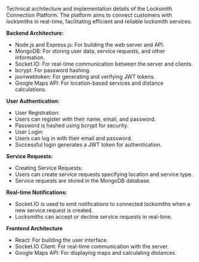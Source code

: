 Technical architecture and implementation details of the Locksmith Connection Platform. The platform aims to connect customers with locksmiths in real-time, facilitating efficient and reliable locksmith services.

**Backend Architecture:**
* Node.js and Express.js: For building the web server and API.
* MongoDB: For storing user data, service requests, and other information.
* Socket.IO: For real-time communication between the server and clients.
* bcrypt: For password hashing.
* jsonwebtoken: For generating and verifying JWT tokens.
* Google Maps API: For location-based services and distance calculations.
 
**User Authentication:**
* User Registration:
* Users can register with their name, email, and password.
* Password is hashed using bcrypt for security.
* User Login:
* Users can log in with their email and password.
* Successful login generates a JWT token for authentication.

**Service Requests:**
* Creating Service Requests:
* Users can create service requests specifying location and service type.
* Service requests are stored in the MongoDB database.

**Real-time Notifications:**
* Socket.IO is used to emit notifications to connected locksmiths when a new service request is created.
* Locksmiths can accept or decline service requests in real-time.

**Frontend Architecture**
* React: For building the user interface.
* Socket.IO Client: For real-time communication with the server.
* Google Maps API: For displaying maps and calculating distances.
